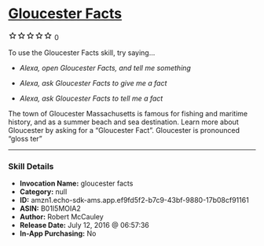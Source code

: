 # [Gloucester Facts](http://alexa.amazon.com/#skills/amzn1.echo-sdk-ams.app.ef9fd5f2-b7c9-43bf-9880-17b08cf91161)
![0 stars](../../images/ic_star_border_black_18dp_1x.png)![0 stars](../../images/ic_star_border_black_18dp_1x.png)![0 stars](../../images/ic_star_border_black_18dp_1x.png)![0 stars](../../images/ic_star_border_black_18dp_1x.png)![0 stars](../../images/ic_star_border_black_18dp_1x.png) 0

To use the Gloucester Facts skill, try saying...

* *Alexa, open Gloucester Facts, and tell me something*

* *Alexa, ask Gloucester Facts to give me a fact*

* *Alexa, ask Gloucester Facts to tell me a fact*

The town of Gloucester Massachusetts is famous for fishing and maritime history, and as a summer beach and sea destination.  Learn more about Gloucester by asking for a “Gloucester Fact”.  Gloucester is pronounced “gloss ter”

***

### Skill Details

* **Invocation Name:** gloucester facts
* **Category:** null
* **ID:** amzn1.echo-sdk-ams.app.ef9fd5f2-b7c9-43bf-9880-17b08cf91161
* **ASIN:** B01I5MOIA2
* **Author:** Robert McCauley
* **Release Date:** July 12, 2016 @ 06:57:36
* **In-App Purchasing:** No
